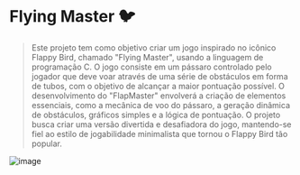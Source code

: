 # Flying Master 🐦

  > Este projeto tem como objetivo criar um jogo inspirado no icônico Flappy Bird, chamado "Flying Master", usando a linguagem de programação C. O jogo consiste em um pássaro controlado         pelo jogador que deve voar através de uma série de obstáculos em forma de tubos, com o objetivo de alcançar a maior pontuação possível. O desenvolvimento do "FlapMaster" envolverá a         criação de elementos essenciais, como a mecânica de voo do pássaro, a geração dinâmica de obstáculos, gráficos simples e a lógica de pontuação. O projeto busca criar uma versão              divertida e desafiadora do jogo, mantendo-se fiel ao estilo de jogabilidade minimalista que tornou o Flappy Bird tão popular.

 ![image](https://github.com/luisachagas/flappybird/assets/129343931/9269b1c3-8b85-4ed9-a1a2-96c73f523e25)
